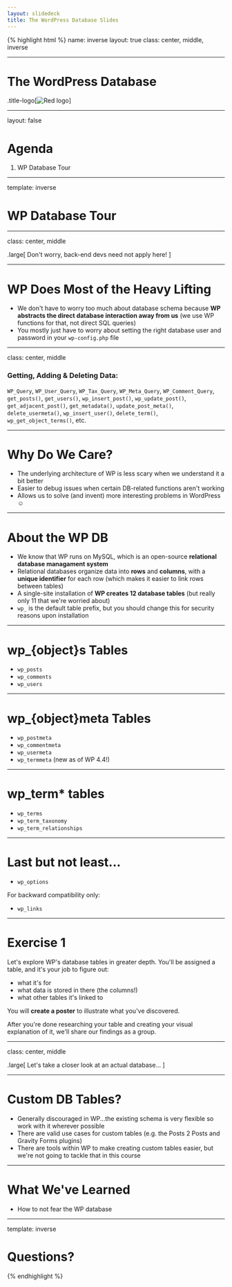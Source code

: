 ```yaml
---
layout: slidedeck
title: The WordPress Database Slides
---
```


{% highlight html %}
name: inverse
layout: true
class: center, middle, inverse

---

# The WordPress Database

.title-logo[![Red logo](/public/img/red-logo-white.svg)]

---

layout: false

# Agenda

1. WP Database Tour

---

template: inverse

# WP Database Tour

---

class: center, middle

.large[
Don't worry, back-end devs need not apply here!
]

---

# WP Does Most of the Heavy Lifting

* We don't have to worry too much about database schema because **WP abstracts the direct database interaction away from us** (we use WP functions for that, not direct SQL queries)
* You mostly just have to worry about setting the right database user and password in your `wp-config.php` file

---

class: center, middle

### Getting, Adding & Deleting Data:

`WP_Query`, `WP_User_Query`, `WP_Tax_Query`, `WP_Meta_Query`, `WP_Comment_Query`, `get_posts()`, `get_users()`, `wp_insert_post()`, `wp_update_post()`, `get_adjacent_post()`, `get_metadata()`, `update_post_meta()`, `delete_usermeta()`, `wp_insert_user()`, `delete_term()`, `wp_get_object_terms()`, etc.

---

# Why Do We Care?

* The underlying architecture of WP is less scary when we understand it a bit better
* Easier to debug issues when certain DB-related functions aren't working
* Allows us to solve (and invent) more interesting problems in WordPress &#9786;

---

# About the WP DB

* We know that WP runs on MySQL, which is an open-source **relational database managament system**
* Relational databases organize data into **rows** and **columns**, with a **unique identifier** for each row (which makes it easier to link rows between tables)
* A single-site installation of **WP creates 12 database tables** (but really only 11 that we're worried about)
* `wp_` is the default table prefix, but you should change this for security reasons upon installation

---

# wp\_{object}s Tables

* `wp_posts`
* `wp_comments`
* `wp_users`

---

# wp\_{object}meta Tables

* `wp_postmeta`
* `wp_commentmeta`
* `wp_usermeta`
* `wp_termmeta` (new as of WP 4.4!)

---

# wp_term\* tables

* `wp_terms`
* `wp_term_taxonomy`
* `wp_term_relationships`

---

# Last but not least...

* `wp_options`

For backward compatibility only:

* `wp_links`

---

# Exercise 1

Let's explore WP's database tables in greater depth. You'll be assigned a table, and it's your job to figure out:

* what it's for
* what data is stored in there (the columns!)
* what other tables it's linked to

You will **create a poster** to illustrate what you've discovered.

After you're done researching your table and creating your visual explanation of it, we'll share our findings as a group.

---

class: center, middle

.large[
Let's take a closer look at an actual database...
]

---

# Custom DB Tables?

* Generally discouraged in WP...the existing schema is very flexible so work with it wherever possible
* There are valid use cases for custom tables (e.g. the Posts 2 Posts and Gravity Forms plugins)
* There are tools within WP to make creating custom tables easier, but we're not going to tackle that in this course

---

# What We've Learned

* How to not fear the WP database

---

template: inverse

# Questions?

{% endhighlight %}
